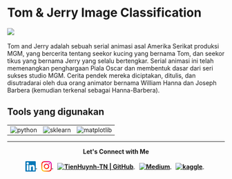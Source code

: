 # Tom & Jerry Image Classification
<p>
  <img src="https://img.okezone.com/content/2023/10/20/206/2905391/mini-seri-tom-and-jerry-hadirkan-pemandangan-singapura-mQnA840CEQ.jpg" width='500px'>
</p>

Tom and Jerry adalah sebuah serial animasi asal Amerika Serikat produksi MGM, yang bercerita tentang seekor kucing yang bernama Tom, dan seekor tikus yang bernama Jerry yang selalu bertengkar. Serial animasi ini telah memenangkan penghargaan Piala Oscar dan membentuk dasar dari seri sukses studio MGM. Cerita pendek mereka diciptakan, ditulis, dan disutradarai oleh dua orang animator bernama William Hanna dan Joseph Barbera (kemudian terkenal sebagai Hanna-Barbera).

## Tools yang digunakan
<table>
  <tr>
    <td>
      <img alt="python" src="https://upload.wikimedia.org/wikipedia/commons/thumb/c/c3/Python-logo-notext.svg/1869px-Python-logo-notext.svg.png" width="30px">
    </td>
    <td>
      <img alt="sklearn" src="https://upload.wikimedia.org/wikipedia/commons/thumb/2/2d/Tensorflow_logo.svg/1200px-Tensorflow_logo.svg.png" width="30px">
    </td>
    <td>
      <img alt="matplotlib" src="https://upload.wikimedia.org/wikipedia/commons/thumb/0/01/Created_with_Matplotlib-logo.svg/2048px-Created_with_Matplotlib-logo.svg.png" width="30px">
    </td>
  </tr>
</table>

<hr/>

<p align="center">
  <b>Let's Connect with Me<b>
<p>


<p align="center">
  <a href="https://www.linkedin.com/in/wildanmujjahid/" target="_blank">
    <img align="center" alt="Linkedin" width="24px" src="https://github.com/SatYu26/SatYu26/blob/master/Assets/Linkedin.svg" />
  </a> &nbsp;&nbsp;

  <a href="https://instagram.com/_wildanmjjhd" target="_blank">
    <img align="center" alt="TienHuynh-TN | Instagram" width="24px" src="https://github.com/SatYu26/SatYu26/blob/master/Assets/Instagram.svg" />
  </a> &nbsp;&nbsp;
  
  <a href="#" target="_blank">
    <img align="center" alt="TienHuynh-TN | GitHub" width="30px" src="https://cdn3d.iconscout.com/3d/free/thumb/free-github-5562375-4642720.png?f=webp" />
  </a> &nbsp;&nbsp;
  
  <a href="#" target="_blank">
    <img align="center" alt="Medium" width="26px" src="https://cdn.iconscout.com/icon/free/png-256/free-kaggle-3521526-2945029.png" />
  </a> &nbsp;&nbsp;
  
  <a href="#" target="_blank">
    <img align="center" alt="kaggle" width="26px" src="https://cdn.icon-icons.com/icons2/2997/PNG/512/medium_logo_icon_187624.png" />
  </a> &nbsp;&nbsp;
<p> 

